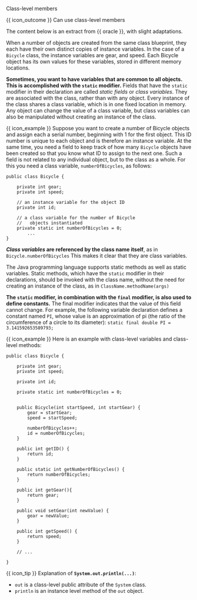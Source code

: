 <span id="title">Class-level members</span>

<span id="prereqs"></span>

<span id="outcomes">{{ icon_outcome }} Can use class-level members</span>

<div id="body">

The content below is an extract from {{ oracle }}, with slight adaptations.

<div class="indented">

When a number of objects are created from the same class blueprint, they each have their own distinct copies of instance variables. In the case of a `Bicycle` class, the instance variables are gear, and speed. Each Bicycle object has its own values for these variables, stored in different memory locations.

**Sometimes, you want to have variables that are common to all objects. This is accomplished with the `static` modifier.** Fields that have the `static` modifier in their declaration are called _static fields_ or _class variables_. They are associated with the class, rather than with any object. Every instance of the class shares a class variable, which is in one fixed location in memory. Any object can change the value of a class variable, but class variables can also be manipulated without creating an instance of the class.

<box>

{{ icon_example }} Suppose you want to create a number of Bicycle objects and assign each a serial number, beginning with 1 for the first object. This ID number is unique to each object and is therefore an instance variable. At the same time, you need a field to keep track of how many `Bicycle` objects have been created so that you know what ID to assign to the next one. Such a field is not related to any individual object, but to the class as a whole. For this you need a class variable, `numberOfBicycles`, as follows:

```java{highlight-lines="9-10, 11['static']"}
public class Bicycle {

    private int gear;
    private int speed;

    // an instance variable for the object ID
    private int id;

    // a class variable for the number of Bicycle
    //   objects instantiated
    private static int numberOfBicycles = 0;
        ...
}
```
</box>


**_Class variables_ are referenced by the class name itself**, as in `Bicycle.numberOfBicycles` This makes it clear that they are class variables.

The Java programming language supports static methods as well as static variables. Static methods, which have the `static` modifier in their declarations, should be invoked with the class name, without the need for creating an instance of the class, as in `ClassName.methodName(args)`

**The `static` modifier, in combination with the `final` modifier, is also used to define constants.** The final modifier indicates that the value of this field cannot change. For example, the following variable declaration defines a constant named `PI`, whose value is an approximation of pi (the ratio of the circumference of a circle to its diameter):
`static final double PI = 3.141592653589793;`

<box>

{{ icon_example }} Here is an example with class-level variables and class-level methods:

```java{highlight-lines="8,23"}
public class Bicycle {

    private int gear;
    private int speed;

    private int id;

    private static int numberOfBicycles = 0;


    public Bicycle(int startSpeed, int startGear) {
        gear = startGear;
        speed = startSpeed;

        numberOfBicycles++;
        id = numberOfBicycles;
    }

    public int getID() {
        return id;
    }

    public static int getNumberOfBicycles() {
        return numberOfBicycles;
    }

    public int getGear(){
        return gear;
    }

    public void setGear(int newValue) {
        gear = newValue;
    }

    public int getSpeed() {
        return speed;
    }

    // ...

}
```
</box>

</div>

<box>

{{ icon_tip }} Explanation of **`System.out.println(...)`**:

* `out` is a class-level public attribute of the `System` class.
* `println` is an instance level method of the `out` object.

</box>



</div>

<div id="extras">
  <include src="exercisesPanel.md" boilerplate />
</div>
